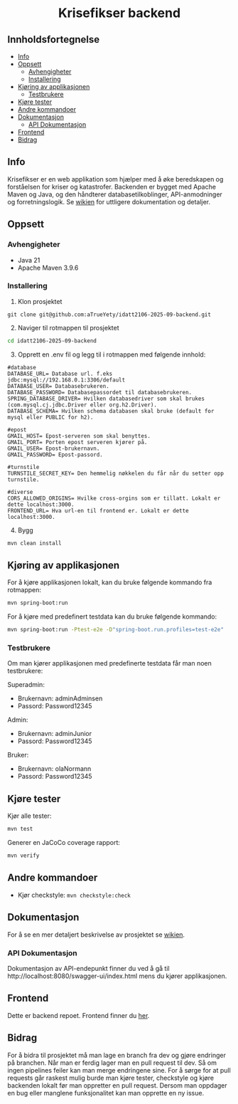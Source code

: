 <h1 align="center">Krisefikser backend</h1>

## Innholdsfortegnelse
- [Info](#info)
- [Oppsett](#oppsett)
  - [Avhengigheter](#avhengigheter)
  - [Installering](#installering)
- [Kjøring av applikasjonen](#kjøring-av-applikasjonen)
  - [Testbrukere](#testbrukere)
- [Kjøre tester](#kjøre-tester)
- [Andre kommandoer](#andre-kommandoer)
- [Dokumentasjon](#dokumentasjon)
  - [API Dokumentasjon](#api-dokumentasjon)
- [Frontend](#frontend)
- [Bidrag](#bidrag)

## Info
Krisefikser er en web applikation som hjælper med å øke beredskapen og forståelsen for kriser og katastrofer. Backenden er bygget med Apache Maven og Java, og den håndterer databasetilkoblinger, API-anmodninger og forretningslogik. Se [wikien](https://github.com/aTrueYety/idatt2106-2025-09-backend/wiki) for uttligere dokumentation og detaljer.

## Oppsett
### Avhengigheter
- Java 21
- Apache Maven 3.9.6


### Installering
1. Klon prosjektet
```
git clone git@github.com:aTrueYety/idatt2106-2025-09-backend.git
```

2. Naviger til rotmappen til prosjektet
```bash
cd idatt2106-2025-09-backend
```

3. Opprett en .env fil og legg til i rotmappen med følgende innhold:
```env
#database
DATABASE_URL= Database url. f.eks jdbc:mysql://192.168.0.1:3306/default
DATABASE_USER= Databasebrukeren.
DATABASE_PASSWORD= Databasepassordet til databasebrukeren.
SPRING_DATABASE_DRIVER= Hvilken databasedriver som skal brukes (com.mysql.cj.jdbc.Driver eller org.h2.Driver).
DATABASE_SCHEMA= Hvilken schema databasen skal bruke (default for mysql eller PUBLIC for h2).

#epost
GMAIL_HOST= Epost-serveren som skal benyttes.
GMAIL_PORT= Porten epost serveren kjører på.
GMAIL_USER= Epost-brukernavn.
GMAIL_PASSWORD= Epost-passord.

#turnstile
TURNSTILE_SECRET_KEY= Den hemmelig nøkkelen du får når du setter opp turnstile.

#diverse
CORS_ALLOWED_ORIGINS= Hvilke cross-orgins som er tillatt. Lokalt er dette localhost:3000.
FRONTEND_URL= Hva url-en til frontend er. Lokalt er dette localhost:3000.
```

4. Bygg
```bash
mvn clean install
```

## Kjøring av applikasjonen
For å kjøre applikasjonen lokalt, kan du bruke følgende kommando fra rotmappen:
```bash
mvn spring-boot:run
```

For å kjøre med predefinert testdata kan du bruke følgende kommando:
```bash
mvn spring-boot:run -Ptest-e2e -D"spring-boot.run.profiles=test-e2e"
```

### Testbrukere
Om man kjører applikasjonen med predefinerte testdata får man noen testbrukere:

Superadmin:
- Brukernavn: adminAdminsen
- Passord: Password12345

Admin:
- Brukernavn: adminJunior
- Passord: Password12345

Bruker:
- Brukernavn: olaNormann
- Passord: Password12345

## Kjøre tester
Kjør alle tester:
```bash
mvn test
```
Generer en JaCoCo coverage rapport:
```bash
mvn verify
```

## Andre kommandoer
- Kjør checkstyle: `mvn checkstyle:check`

## Dokumentasjon
For å se en mer detaljert beskrivelse av prosjektet se [wikien](https://github.com/aTrueYety/idatt2106-2025-09-backend/wiki).

### API Dokumentasjon
Dokumentasjon av API-endepunkt finner du ved å gå til http://localhost:8080/swagger-ui/index.html mens du kjører applikasjonen.

## Frontend
Dette er backend repoet. Frontend finner du [her](https://github.com/nikolaitandberg/idatt2106-2025-09-frontend).

## Bidrag
For å bidra til prosjektet må man lage en branch fra dev og gjøre endringer på branchen. Når man er ferdig lager man
en pull request til dev. Så om ingen pipelines feiler kan man merge endringene sine. For å sørge for at pull requests 
går raskest mulig burde man kjøre tester, checkstyle og kjøre backenden lokalt før man oppretter en pull request. Dersom 
man oppdager en bug eller manglene funksjonalitet kan man opprette en ny issue.
